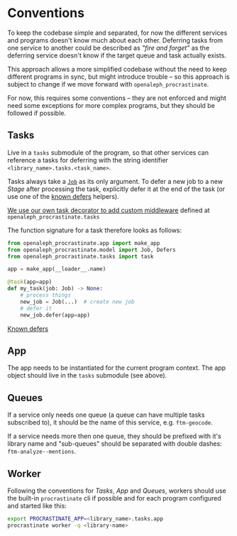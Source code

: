 # Conventions

To keep the codebase simple and separated, for now the different services and programs doesn't know much about each other. Deferring tasks from one service to another could be described as _"fire and forget"_ as the deferring service doesn't know if the target queue and task actually exists.

This approach allows a more simplified codebase without the need to keep different programs in sync, but might introduce trouble – so this approach is subject to change if we move forward with `openaleph_procrastinate`.

For now, this requires some conventions – they are not enforced and might need some exceptions for more complex programs, but they should be followed if possible.

## Tasks

Live in a `tasks` submodule of the program, so that other services can reference a tasks for deferring with the string identifier `<library_name>.tasks.<task_name>`.

Tasks always take a [`Job`](./job.md) as its only argument. To defer a new job to a new _Stage_ after processing the task, explicitly defer it at the end of the task (or use one of the [known defers](./reference/defer.md) helpers).

[We use our own task decorator to add custom middleware](https://procrastinate.readthedocs.io/en/stable/howto/advanced/middleware.html) defined at `openaleph_procrastinate.tasks`

The function signature for a task therefore looks as follows:

```python
from openaleph_procrastinate.app import make_app
from openaleph_procrastinate.model import Job, Defers
from openaleph_procrastinate.tasks import task

app = make_app(__loader__.name)

@task(app=app)
def my_task(job: Job) -> None:
    # process things
    new_job = Job(...)  # create new job
    # defer it
    new_job.defer(app=app)
```

[Known defers](./reference/defer.md)

## App

The app needs to be instantiated for the current program context. The app object should live in the `tasks` submodule (see above).

## Queues

If a service only needs one queue (a queue can have multiple tasks subscribed to), it should be the name of this service, e.g. `ftm-geocode`.

If a service needs more then one queue, they should be prefixed with it's library name and "sub-queues" should be separated with double dashes: `ftm-analyze--mentions`.

## Worker

Following the conventions for _Tasks_, _App_ and _Queues_, workers should use the built-in `procrastinate` cli if possible and for each program configured and started like this:

```bash
export PROCRASTINATE_APP=<library_name>.tasks.app
procrastinate worker -q <library-name>
```

